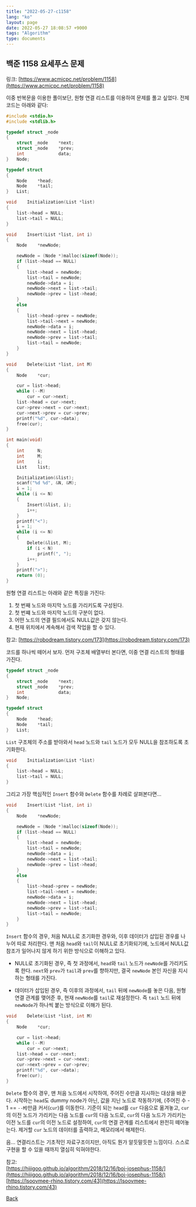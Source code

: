 ```yaml
---
title: "2022-05-27-c1158"
lang: "ko"
layout: page
date: 2022-05-27 18:08:57 +9000
tags: "Algorithm"
type: documents
---
```

<!-- [[Algorithm]] -->
## 백준 1158 요세푸스 문제

링크: [https://www.acmicpc.net/problem/1158](https://www.acmicpc.net/problem/1158)

이중 반복문을 이용한 풀이보단, 원형 연결 리스트를 이용하여 문제를 풀고 싶었다. 전체 코드는 아래와 같다:

```c
#include <stdio.h>
#include <stdlib.h>

typedef struct _node
{
    struct _node    *next;
    struct _node    *prev;
    int             data;
}   Node;

typedef struct
{
    Node    *head;
    Node    *tail;
}   List;

void    Initialization(List *list)
{
    list->head = NULL;
    list->tail = NULL;
}

void    Insert(List *list, int i)
{
    Node    *newNode;

    newNode = (Node *)malloc(sizeof(Node));
    if (list->head == NULL)
    {
        list->head = newNode;
        list->tail = newNode;
        newNode->data = i;
        newNode->next = list->tail;
        newNode->prev = list->head;
    }
    else
    {
        list->head->prev = newNode;
        list->tail->next = newNode;
        newNode->data = i;
        newNode->next = list->head;
        newNode->prev = list->tail;
        list->tail = newNode;
    }
}

void    Delete(List *list, int M)
{
    Node    *cur;

    cur = list->head;
    while (--M)
        cur = cur->next;
    list->head = cur->next;
    cur->prev->next = cur->next;
    cur->next->prev = cur->prev;
    printf("%d", cur->data);
    free(cur);
}

int	main(void)
{
    int     N;
    int     M;
    int     i;
    List    list;

    Initialization(&list);
    scanf("%d %d", &N, &M);
    i = 1;
    while (i <= N)
    {
        Insert(&list, i);
        i++;
    }
    printf("<");
    i = 1;
    while (i <= N)
    {
        Delete(&list, M);
        if (i < N)
            printf(", ");
        i++;
    }
    printf(">");
    return (0);
}
```

원형 연결 리스트는 아래와 같은 특징을 가진다:

1. 첫 번째 노드와 마지막 노드를 가리키도록 구성된다.
2. 첫 번쨰 노드와 마지막 노드의 구분이 없다.
3. 어떤 노드의 연결 필드에서도 NULL값은 갖지 않는다.
4. 현재 위치에서 계속해서 검색 작업을 할 수 있다.

참고: [https://robodream.tistory.com/173](https://robodream.tistory.com/173)

코드를 하나씩 떼어서 보자. 먼저 구조체 배열부터 본다면, 이중 연결 리스트의 형태를 가진다.

```c
typedef struct _node
{
    struct _node    *next;
    struct _node    *prev;
    int             data;
}   Node;

typedef struct
{
    Node    *head;
    Node    *tail;
}   List;
```

`List` 구조체의 주소를 받아와서 `head` 노드와 `tail` 노드가 모두 NULL을 참조하도록 초기화한다.

```c
void    Initialization(List *list)
{
    list->head = NULL;
    list->tail = NULL;
}
```

그리고 가장 핵심적인 `Insert` 함수와 `Delete` 함수를 차례로 살펴본다면...

```c
void    Insert(List *list, int i)
{
    Node    *newNode;

    newNode = (Node *)malloc(sizeof(Node));
    if (list->head == NULL)
    {
        list->head = newNode;
        list->tail = newNode;
        newNode->data = i;
        newNode->next = list->tail;
        newNode->prev = list->head;
    }
    else
    {
        list->head->prev = newNode;
        list->tail->next = newNode;
        newNode->data = i;
        newNode->next = list->head;
        newNode->prev = list->tail;
        list->tail = newNode;
    }
}
```

`Insert` 함수의 경우, 처음 NULL로 초기화한 경우와, 이후 데이터가 삽입된 경우를 나누어 따로 처리한다. 맨 처음 `head`와 `tail`이 NULL로 초기화되기에, 노드에서 NULL값 참조가 일어나지 않게 하기 위한 방식으로 이해하고 있다.

* NULL로 초기화된 경우, 즉 첫 과정에서, `head`와 `tail` 노드가 `newNode`를 가리키도록 한다. `next`와 `prev`가 `tail`과 `prev`를 향하지만, 결국 `newNode` 본인 자신을 지시하는 형태를 가진다.

* 데이터가 삽입된 경우, 즉 이후의 과정에서, `tail` 뒤에 `newNode`를 놓은 다음, 원형 연결 관계를 맺어준 후, 현재 `newNode`를 `tail`로 재설정한다. 즉 `tail` 노드 뒤에 `newNode`가 하나씩 붙는 방식으로 이해가 된다.

```c
void    Delete(List *list, int M)
{
    Node    *cur;

    cur = list->head;
    while (--M)
        cur = cur->next;
    list->head = cur->next;
    cur->prev->next = cur->next;
    cur->next->prev = cur->prev;
    printf("%d", cur->data);
    free(cur);
}
```

`Delete` 함수의 경우, 맨 처음 노드에서 시작하여, 주어진 수만큼 지시하는 대상을 바꾼다. 시작하는 `head`도 dummy node가 아닌, 값을 지닌 노드로 작동하기에, (주어진 수 - 1 == `--M`)만큼 커서(`cur`)를 이동한다. 기준이 되는 `head`를 `cur` 다음으로 옮겨놓고, `cur`의 이전 노드가 가리키는 다음 노드를 `cur`의 다음 노드로, `cur`의 다음 노드가 가리키는 이전 노드를 `cur`의 이전 노드로 설정하여, `cur`의 연결 관계를 리스트에서 완전히 떼어놓는다. 제거할 `cur` 노드의 데이터를 출력하고, 메모리에서 해제한다.

음... 연결리스트는 기초적인 자료구조이지만, 아직도 뭔가 알듯말듯한 느낌이다. 스스로 구현을 할 수 있을 때까지 열심히 익혀야한다.

참고:  
[https://hijigoo.github.io/algorithm/2018/12/16/boj-josephus-1158/](https://hijigoo.github.io/algorithm/2018/12/16/boj-josephus-1158/)  
[https://lsoovmee-rhino.tistory.com/43](https://lsoovmee-rhino.tistory.com/43)  

[Back](/)
